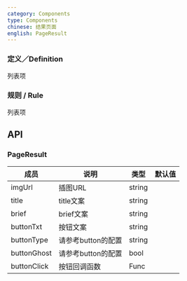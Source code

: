 ```yaml
---
category: Components
type: Components
chinese: 结果页面
english: PageResult
---
```



### 定义／Definition
列表项

### 规则 / Rule
列表项


## API

### PageResult
| 成员        | 说明           | 类型               | 默认值       |
|------------|----------------|--------------------|--------------|
| imgUrl    | 插图URL        | string |    |
| title    |    title文案     | string |    |
| brief    |    brief文案     | string |    |
| buttonTxt    |    按钮文案     | string |    |
| buttonType    |    请参考button的配置     | string |    |
| buttonGhost    |    请参考button的配置     | bool |    |
| buttonClick    |    按钮回调函数     | Func |    ||

